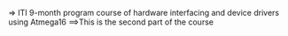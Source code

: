 => ITI 9-month program course of hardware interfacing and device drivers using Atmega16
==>This is the second part of the course

